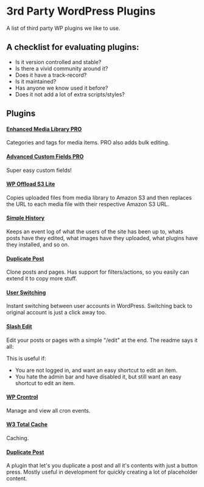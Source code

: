 # 3rd Party WordPress Plugins
A list of third party WP plugins we like to use.

## A checklist for evaluating plugins:
- Is it version controlled and stable?
- Is there a vivid community around it?
- Does it have a track-record?
- Is it maintained?
- Has anyone we know used it before?
- Does it not add a lot of extra scripts/styles?

## Plugins
#### [Enhanced Media Library PRO](https://sv.wordpress.org/plugins/enhanced-media-library/)
Categories and tags for media items. PRO also adds bulk editing.

#### [Advanced Custom Fields PRO](https://www.advancedcustomfields.com/)
Super easy custom fields!

#### [WP Offload S3 Lite](https://sv.wordpress.org/plugins/amazon-s3-and-cloudfront/)
Copies uploaded files from media library to Amazon S3 and then replaces the URL to each media file with their respective Amazon S3 URL.

#### [Simple History](https://wordpress.org/plugins/simple-history/)
Keeps an event log of what the users of the site has been up to, whats posts have they edited, what images have they uploaded, what plugins have they installed, and so on.

#### [Duplicate Post](https://wordpress.org/plugins/duplicate-post/)
Clone posts and pages. Has support for filters/actions, so you easily can extend it to copy more stuff.

#### [User Switching](https://wordpress.org/plugins/user-switching/)
Instant switching between user accounts in WordPress. Switching back to original account is just a click away too.

#### [Slash Edit](https://wordpress.org/plugins/slash-edit/)
Edit your posts or pages with a simple "/edit" at the end. The readme says it all:

This is useful if:

- You are not logged in, and want an easy shortcut to edit an item.
- You hate the admin bar and have disabled it, but still want an easy shortcut to edit an item.

#### [WP Crontrol](https://wordpress.org/plugins/wp-crontrol/)
Manage and view all cron events.

#### [W3 Total Cache](https://sv.wordpress.org/plugins/w3-total-cache/)
Caching.

#### [Duplicate Post](https://sv.wordpress.org/plugins/duplicate-post/)
A plugin that let's you duplicate a post and all it's contents with just a button press. Mostly useful in development for quickly creating a lot of placeholder content.
